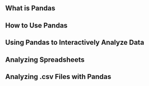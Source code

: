 ## What is Pandas
## How to Use Pandas
## Using Pandas to Interactively Analyze Data
## Analyzing Spreadsheets
## Analyzing .csv Files with Pandas
